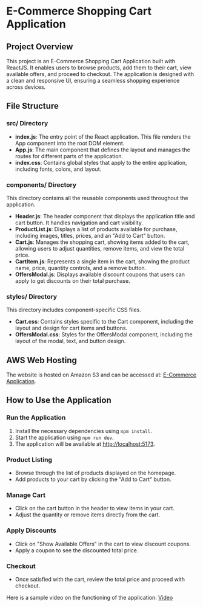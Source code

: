 <h1>E-Commerce Shopping Cart Application</h1>

<h2>Project Overview</h2>
<p>
  This project is an E-Commerce Shopping Cart Application built with ReactJS. It enables users to browse products, add them to their cart, view available offers, and proceed to checkout. The application is designed with a clean and responsive UI, ensuring a seamless shopping experience across devices.
</p>

<h2>File Structure</h2>

<h3>src/ Directory</h3>
<ul>
  <li><strong>index.js</strong>: The entry point of the React application. This file renders the App component into the root DOM element.</li>
  <li><strong>App.js</strong>: The main component that defines the layout and manages the routes for different parts of the application.</li>
  <li><strong>index.css</strong>: Contains global styles that apply to the entire application, including fonts, colors, and layout.</li>
</ul>

<h3>components/ Directory</h3>
<p>This directory contains all the reusable components used throughout the application.</p>
<ul>
  <li><strong>Header.js</strong>: The header component that displays the application title and cart button. It handles navigation and cart visibility.</li>
  <li><strong>ProductList.js</strong>: Displays a list of products available for purchase, including images, titles, prices, and an "Add to Cart" button.</li>
  <li><strong>Cart.js</strong>: Manages the shopping cart, showing items added to the cart, allowing users to adjust quantities, remove items, and view the total price.</li>
  <li><strong>CartItem.js</strong>: Represents a single item in the cart, showing the product name, price, quantity controls, and a remove button.</li>
  <li><strong>OffersModal.js</strong>: Displays available discount coupons that users can apply to get discounts on their total purchase.</li>
</ul>

<h3>styles/ Directory</h3>
<p>This directory includes component-specific CSS files.</p>
<ul>
  <li><strong>Cart.css</strong>: Contains styles specific to the Cart component, including the layout and design for cart items and buttons.</li>
  <li><strong>OffersModal.css</strong>: Styles for the OffersModal component, including the layout of the modal, text, and button design.</li>
</ul>

<h2>AWS Web Hosting</h2>
<p>
  The website is hosted on Amazon S3 and can be accessed at: <a href="http://profilefyi.s3-website-us-east-1.amazonaws.com">E-Commerce Application</a>.
</p>

<h2>How to Use the Application</h2>

<h3>Run the Application</h3>
<ol>
  <li>Install the necessary dependencies using <code>npm install</code>.</li>
  <li>Start the application using <code>npm run dev</code>.</li>
  <li>The application will be available at <a href="http://localhost:5173">http://localhost:5173</a>.</li>
</ol>

<h3>Product Listing</h3>
<ul>
  <li>Browse through the list of products displayed on the homepage.</li>
  <li>Add products to your cart by clicking the "Add to Cart" button.</li>
</ul>

<h3>Manage Cart</h3>
<ul>
  <li>Click on the cart button in the header to view items in your cart.</li>
  <li>Adjust the quantity or remove items directly from the cart.</li>
</ul>

<h3>Apply Discounts</h3>
<ul>
  <li>Click on "Show Available Offers" in the cart to view discount coupons.</li>
  <li>Apply a coupon to see the discounted total price.</li>
</ul>

<h3>Checkout</h3>
<ul>
  <li>Once satisfied with the cart, review the total price and proceed with checkout.</li>
</ul>

<p>Here is a sample video on the functioning of the application: <a href="https://drive.google.com/file/d/1Bm4QL0Xj4vIbh8Jj8P-NHdkJZ8OSxfZ4/view?usp=sharing">Video</a>
</p>
